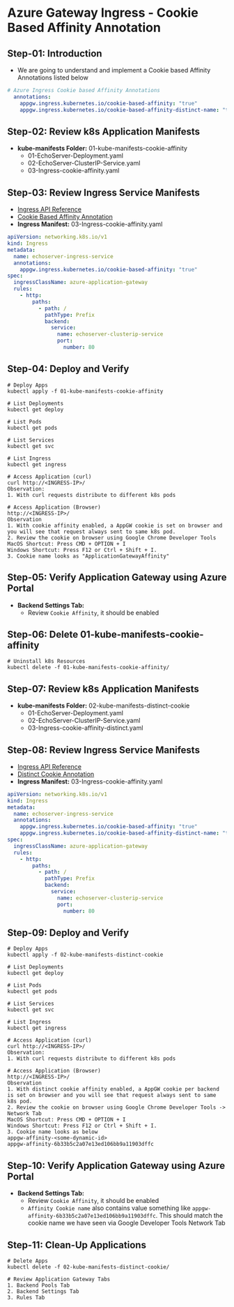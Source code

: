 # Azure Gateway Ingress - Cookie Based Affinity Annotation

## Step-01: Introduction
- We are going to understand and implement a Cookie based Affinity Annotations listed below
```yaml
# Azure Ingress Cookie based Affinity Annotations
  annotations:
    appgw.ingress.kubernetes.io/cookie-based-affinity: "true"
    appgw.ingress.kubernetes.io/cookie-based-affinity-distinct-name: "true"        
```

## Step-02: Review k8s Application Manifests
- **kube-manifests Folder:** 01-kube-manifests-cookie-affinity
  - 01-EchoServer-Deployment.yaml
  - 02-EchoServer-ClusterIP-Service.yaml
  - 03-Ingress-cookie-affinity.yaml

## Step-03: Review Ingress Service Manifests
- [Ingress API Reference](https://kubernetes.io/docs/reference/generated/kubernetes-api/v1.28/)
- [Cookie Based Affinity Annotation](https://azure.github.io/application-gateway-kubernetes-ingress/annotations/#cookie-based-affinity)
- **Ingress Manifest:** 03-Ingress-cookie-affinity.yaml
```yaml
apiVersion: networking.k8s.io/v1
kind: Ingress
metadata:
  name: echoserver-ingress-service
  annotations:
    appgw.ingress.kubernetes.io/cookie-based-affinity: "true"
spec:
  ingressClassName: azure-application-gateway
  rules:
    - http:
        paths:
          - path: /
            pathType: Prefix
            backend:
              service:
                name: echoserver-clusterip-service
                port: 
                  number: 80
```

## Step-04: Deploy and Verify
```t
# Deploy Apps
kubectl apply -f 01-kube-manifests-cookie-affinity

# List Deployments
kubectl get deploy

# List Pods
kubectl get pods

# List Services
kubectl get svc

# List Ingress
kubectl get ingress

# Access Application (curl)
curl http://<INGRESS-IP>/
Observation:
1. With curl requests distribute to different k8s pods

# Access Application (Browser)
http://<INGRESS-IP>/
Observation
1. With cookie affinity enabled, a AppGW cookie is set on browser and you will see that request always sent to same k8s pod. 
2. Review the cookie on browser using Google Chrome Developer Tools
MacOS Shortcut: Press CMD + OPTION + I
Windows Shortcut: Press F12 or Ctrl + Shift + I.
3. Cookie name looks as "ApplicationGatewayAffinity"
```

## Step-05: Verify Application Gateway using Azure Portal
- **Backend Settings Tab:**   
  - Review `Cookie Affinity`, it should be enabled

## Step-06: Delete 01-kube-manifests-cookie-affinity 
```t
# Uninstall k8s Resources
kubectl delete -f 01-kube-manifests-cookie-affinity/
```

## Step-07: Review k8s Application Manifests
- **kube-manifests Folder:** 02-kube-manifests-distinct-cookie
  - 01-EchoServer-Deployment.yaml
  - 02-EchoServer-ClusterIP-Service.yaml
  - 03-Ingress-cookie-affinity-distinct.yaml

## Step-08: Review Ingress Service Manifests
- [Ingress API Reference](https://kubernetes.io/docs/reference/generated/kubernetes-api/v1.28/)
- [Distinct Cookie Annotation](https://azure.github.io/application-gateway-kubernetes-ingress/annotations/#distinct-cookie-name)
- **Ingress Manifest:** 03-Ingress-cookie-affinity.yaml
```yaml
apiVersion: networking.k8s.io/v1
kind: Ingress
metadata:
  name: echoserver-ingress-service
  annotations:
    appgw.ingress.kubernetes.io/cookie-based-affinity: "true"
    appgw.ingress.kubernetes.io/cookie-based-affinity-distinct-name: "true"        
spec:
  ingressClassName: azure-application-gateway
  rules:
    - http:
        paths:
          - path: /
            pathType: Prefix
            backend:
              service:
                name: echoserver-clusterip-service
                port: 
                  number: 80
```

## Step-09: Deploy and Verify
```t
# Deploy Apps
kubectl apply -f 02-kube-manifests-distinct-cookie

# List Deployments
kubectl get deploy

# List Pods
kubectl get pods

# List Services
kubectl get svc

# List Ingress
kubectl get ingress

# Access Application (curl)
curl http://<INGRESS-IP>/
Observation:
1. With curl requests distribute to different k8s pods

# Access Application (Browser)
http://<INGRESS-IP>/
Observation
1. With distinct cookie affinity enabled, a AppGW cookie per backend is set on browser and you will see that request always sent to same k8s pod. 
2. Review the cookie on browser using Google Chrome Developer Tools -> Network Tab
MacOS Shortcut: Press CMD + OPTION + I
Windows Shortcut: Press F12 or Ctrl + Shift + I.
3. Cookie name looks as below
appgw-affinity-<some-dynamic-id>
appgw-affinity-6b33b5c2a07e13ed106bb9a11903dffc	
```

## Step-10: Verify Application Gateway using Azure Portal
- **Backend Settings Tab:**   
  - Review `Cookie Affinity`, it should be enabled
  - `Affinity Cookie name` also contains value something like `appgw-affinity-6b33b5c2a07e13ed106bb9a11903dffc`. This should match the cookie name we have seen via Google Developer Tools Network Tab

## Step-11: Clean-Up Applications
```t
# Delete Apps
kubectl delete -f 02-kube-manifests-distinct-cookie/

# Review Application Gateway Tabs
1. Backend Pools Tab 
2. Backend Settings Tab
3. Rules Tab
```

